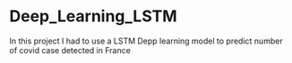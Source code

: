 # Deep_Learning_LSTM
In this project I had to use a LSTM Depp learning model to predict number of covid case detected in France
